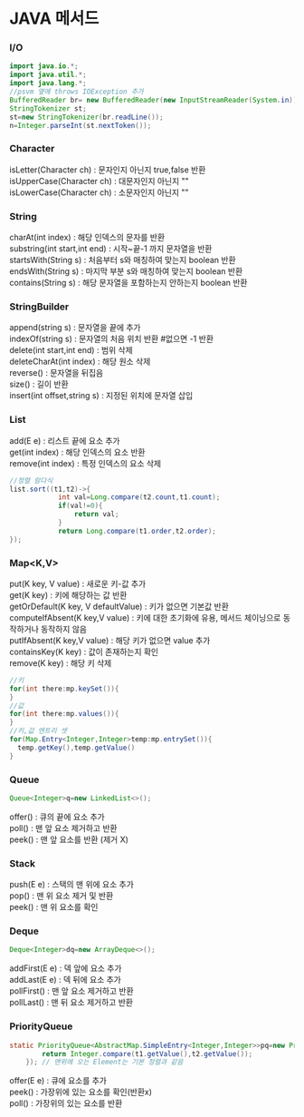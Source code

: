 # JAVA 메서드

### I/O
```java
import java.io.*;
import java.util.*;
import java.lang.*;
//psvm 옆에 throws IOException 추가
BufferedReader br= new BufferedReader(new InputStreamReader(System.in));
StringTokenizer st;
st=new StringTokenizer(br.readLine());
n=Integer.parseInt(st.nextToken());

```
### Character
isLetter(Character ch) : 문자인지 아닌지 true,false 반환  
isUpperCase(Character ch) : 대문자인지 아닌지 ""  
isLowerCase(Character ch) : 소문자인지 아닌지 ""  

### String
charAt(int index) : 해당 인덱스의 문자를 반환  
substring(int start,int end) : 시작~끝-1 까지 문자열을 반환  
startsWith(String s) : 처음부터 s와 매칭하여 맞는지 boolean 반환  
endsWith(String s) : 마지막 부분 s와 매칭하여 맞는지 boolean 반환  
contains(String s) : 해당 문자열을 포함하는지 안하는지 boolean 반환  
  
### StringBuilder
append(string s) : 문자열을 끝에 추가  
indexOf(string s) : 문자열의 처음 위치 반환 #없으면 -1 반환  
delete(int start,int end) : 범위 삭제  
deleteCharAt(int index) : 해당 원소 삭제  
reverse() : 문자열을 뒤집음  
size() : 길이 반환  
insert(int offset,string s) : 지정된 위치에 문자열 삽입  

### List
add(E e) : 리스트 끝에 요소 추가  
get(int index) : 해당 인덱스의 요소 반환  
remove(int index) : 특정 인덱스의 요소 삭제  
```java
//정렬 람다식
list.sort((t1,t2)->{
            int val=Long.compare(t2.count,t1.count);
            if(val!=0){
                return val;
            }
            return Long.compare(t1.order,t2.order);
});
```

### Map<K,V>
put(K key, V value) : 새로운 키-값 추가  
get(K key) : 키에 해당하는 값 반환  
getOrDefault(K key, V defaultValue) : 키가 없으면 기본값 반환  
computeIfAbsent(K key,V value) : 키에 대한 초기화에 유용, 메서드 체이닝으로 동작하거나 동작하지 않음  
putIfAbsent(K key,V value) : 해당 키가 없으면 value 추가  
containsKey(K key) : 값이 존재하는지 확인  
remove(K key) : 해당 키 삭제  
```java
//키
for(int there:mp.keySet()){
}
//값
for(int there:mp.values()){
}
//키,값 엔트리 셋
for(Map.Entry<Integer,Integer>temp:mp.entrySet()){
  temp.getKey(),temp.getValue()
}
```
### Queue
```java
Queue<Integer>q=new LinkedList<>();
```
offer() : 큐의 끝에 요소 추가  
poll() : 맨 앞 요소 제거하고 반환  
peek() : 맨 앞 요소를 반환 (제거 X)  

### Stack
push(E e) : 스택의 맨 위에 요소 추가  
pop() : 맨 위 요소 제거 및 반환  
peek() : 맨 위 요소를 확인  

### Deque
```java
Deque<Integer>dq=new ArrayDeque<>();
```
addFirst(E e) : 덱 앞에 요소 추가  
addLast(E e) : 덱 뒤에 요소 추가  
pollFirst() : 맨 앞 요소 제거하고 반환  
pollLast() : 맨 뒤 요소 제거하고 반환    

### PriorityQueue
```java
static PriorityQueue<AbstractMap.SimpleEntry<Integer,Integer>>pq=new PriorityQueue<>((t1,t2)->{
        return Integer.compare(t1.getValue(),t2.getValue());
    }); // 맨위에 오는 Element는 기본 정렬과 같음
```
offer(E e) : 큐에 요소를 추가  
peek() : 가장위에 있는 요소를 확인(반환x)  
poll() : 가장위의 있는 요소를 반환  
